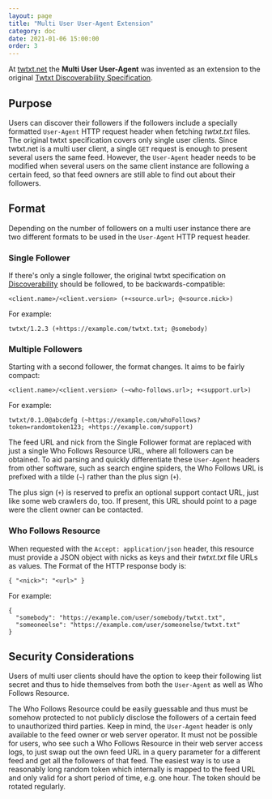 ```yaml
---
layout: page
title: "Multi User User-Agent Extension"
category: doc
date: 2021-01-06 15:00:00
order: 3
---
```


At [twtxt.net](https://twtxt.net/) the **Multi User User-Agent** was invented
as an extension to the original [Twtxt Discoverability
Specification](https://twtxt.readthedocs.io/en/latest/user/discoverability.html).

## Purpose

Users can discover their followers if the followers include a specially
formatted `User-Agent` HTTP request header when fetching *twtxt.txt* files. The
original twtxt specification covers only single user clients. Since twtxt.net
is a multi user client, a single `GET` request is enough to present several
users the same feed. However, the `User-Agent` header needs to be modified when
several users on the same client instance are following a certain feed, so that
feed owners are still able to find out about their followers.

## Format

Depending on the number of followers on a multi user instance there are two
different formats to be used in the `User-Agent` HTTP request header.

### Single Follower

If there's only a single follower, the original twtxt specification on
[Discoverability](https://twtxt.readthedocs.io/en/latest/user/discoverability.html)
should be followed, to be backwards-compatible:

```
<client.name>/<client.version> (+<source.url>; @<source.nick>)
```

For example:

```
twtxt/1.2.3 (+https://example.com/twtxt.txt; @somebody)
```

### Multiple Followers

Starting with a second follower, the format changes. It aims to be fairly
compact:

```
<client.name>/<client.version> (~<who-follows.url>; +<support.url>)
```

For example:

```
twtxt/0.1.0@abcdefg (~https://example.com/whoFollows?token=randomtoken123; +https://example.com/support)
```

The feed URL and nick from the Single Follower format are replaced with just a
single Who Follows Resource URL, where all followers can be obtained. To aid
parsing and quickly differentiate these `User-Agent` headers from other
software, such as search engine spiders, the Who Follows URL is prefixed with a
tilde (`~`) rather than the plus sign (`+`).

The plus sign (`+`) is reserved to prefix an optional support contact URL, just
like some web crawlers do, too. If present, this URL should point to a page
were the client owner can be contacted.

### Who Follows Resource

When requested with the `Accept: application/json` header, this resource must
provide a JSON object with nicks as keys and their *twtxt.txt* file URLs as
values. The Format of the HTTP response body is:

```
{ "<nick>": "<url>" }
```

For example:

```
{
  "somebody": "https://example.com/user/somebody/twtxt.txt",
  "someoneelse": "https://example.com/user/someonelse/twtxt.txt"
}
```

## Security Considerations

Users of multi user clients should have the option to keep their following list
secret and thus to hide themselves from both the `User-Agent` as well as Who
Follows Resource.

The Who Follows Resource could be easily guessable and thus must be somehow
protected to not publicly disclose the followers of a certain feed to
unauthorized third parties. Keep in mind, the `User-Agent` header is only
available to the feed owner or web server operator. It must not be possible for
users, who see such a Who Follows Resource in their web server access logs, to
just swap out the own feed URL in a query parameter for a different feed and
get all the followers of that feed. The easiest way is to use a reasonably long
random token which internally is mapped to the feed URL and only valid for a
short period of time, e.g. one hour. The token should be rotated regularly.

